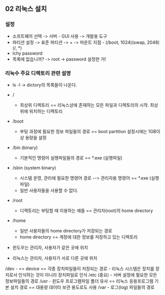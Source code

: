 ## 02 리눅스 설치

### 설정
- 소프트웨어 선택 -> 서버 - GUI 사용 -> 개발용 도구
- 파티션 설정 -> 표준 파티션 -> + -> 마운트 지점 - (/boot, 1024)(swap, 2048)(/, *)
- lchy password
- 목록에 없습니까? -> root -> password 설정한 거!

### 리눅수 주요 디렉토리 관련 설명
- ls -l -> dictory의 목록들이 나온다.
- / 
    - 최상위 디렉토리 ==  리눅스상에 존재하는 모든 파일과 디렉토리의 시작. 최상위에 위치하는 디렉토리
- /boot 
    - 부팅 과정에 필요한 정보 파일들의 경로 == boot partition 설정시에는 1GB이상 용량을 설정

- /bin (binary)
    - 기본적인 명령어 실행파일들의 경로 == *.exe (실행파일)
- /sbin (system binary)
    - 시스템 운영, 관리에 필요한 명령어 경로 --> 관리자용 명령어 == *.exe (실행파일)
    - 일반 사용자들을 사용할 수 없다.

- /root
    - 디렉토리는 부팅할 때 이용하는 얘들 == 관리자(root)의 home directory
- /home
    -  일반 사용자들의 home directory가 저장되는 경로
    - home directory == 계정에 대한 정보를 저장하고 있는 디렉토리
- 윈도우는 관리자, 사용자가 같은 곳에 위치
- 리눅스는 관리자, 사용자가 서로 다른 곳에 위치

/dev
    - == device == 각종 장치파일들이 저장되는 경로
    - 리눅스 시스템은 장치를 장치로서 인식하는 것이 아니라 장치파일로 인식
/etc (중요)
    - 서버 설정에 필요한 모든 정보파일들의 경로
/usr
    - 윈도우 프로그램파일 폴더 유사 == 리눅스 응용프로그램 기본 설치 경로 == 대용량 데이타 보관 용도로도 사용
/var 
    - 로그(log) 파일들의 경로